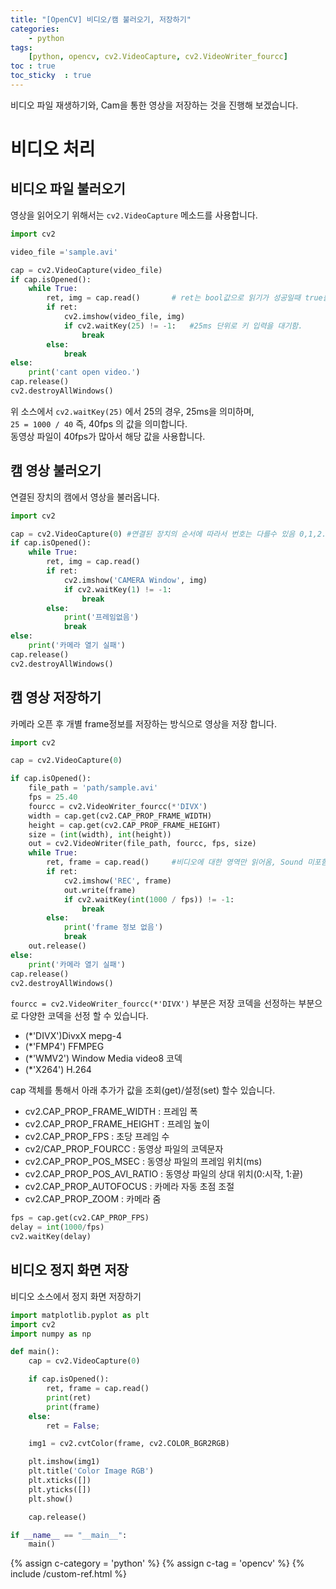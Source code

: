 ```yaml
---
title: "[OpenCV] 비디오/캠 불러오기, 저장하기"
categories: 
    - python
tags: 
    [python, opencv, cv2.VideoCapture, cv2.VideoWriter_fourcc]
toc : true
toc_sticky  : true    
---
```

비디오 파일 재생하기와, Cam을 통한 영상을 저장하는 것을 진행해 보겠습니다.   

# 비디오 처리

## 비디오 파일 불러오기
영상을 읽어오기 위해서는 `cv2.VideoCapture` 메소드를 사용합니다.    

```python
import cv2

video_file ='sample.avi'

cap = cv2.VideoCapture(video_file)
if cap.isOpened():
    while True:
        ret, img = cap.read()       # ret는 bool값으로 읽기가 성공일때 true를 반환
        if ret:
            cv2.imshow(video_file, img)
            if cv2.waitKey(25) != -1:   #25ms 단위로 키 입력을 대기함.
                break
        else:
            break
else:
    print('cant open video.')
cap.release()
cv2.destroyAllWindows()
```
위 소스에서 `cv2.waitKey(25)` 에서 25의 경우, 25ms을 의미하며,     
`25 = 1000 / 40` 즉, 40fps 의 값을 의미합니다.   
동영상 파일이 40fps가 많아서 해당 값을 사용합니다.   

## 캠 영상 불러오기
연결된 장치의 캠에서 영상을 불러옵니다.
```python
import cv2

cap = cv2.VideoCapture(0) #연결된 장치의 순서에 따라서 번호는 다를수 있음 0,1,2....
if cap.isOpened():
    while True:
        ret, img = cap.read()
        if ret:
            cv2.imshow('CAMERA Window', img)
            if cv2.waitKey(1) != -1:
                break
        else:
            print('프레임없음')
            break
else:
    print('카메라 열기 실패')
cap.release()
cv2.destroyAllWindows()
```

## 캠 영상 저장하기
카메라 오픈 후 개별 frame정보를 저장하는 방식으로 영상을 저장 합니다.

```python
import cv2

cap = cv2.VideoCapture(0)

if cap.isOpened():
    file_path = 'path/sample.avi'
    fps = 25.40
    fourcc = cv2.VideoWriter_fourcc(*'DIVX') 
    width = cap.get(cv2.CAP_PROP_FRAME_WIDTH)
    height = cap.get(cv2.CAP_PROP_FRAME_HEIGHT)
    size = (int(width), int(height))
    out = cv2.VideoWriter(file_path, fourcc, fps, size)
    while True:
        ret, frame = cap.read()     #비디오에 대한 영역만 읽어옴, Sound 미포함.
        if ret:
            cv2.imshow('REC', frame)
            out.write(frame)
            if cv2.waitKey(int(1000 / fps)) != -1:
                break
        else:
            print('frame 정보 없음')
            break
    out.release()
else:
    print('카메라 열기 실패')
cap.release()
cv2.destroyAllWindows()

```
`fourcc = cv2.VideoWriter_fourcc(*'DIVX')` 부분은 저장 코덱을 선정하는 부분으로 다양한 코덱을 선정 할 수 있습니다.    
- (*'DIVX')DivxX mepg-4
- (*'FMP4')  FFMPEG
- (*'WMV2')  Window Media video8 코덱
- (*'X264')  H.264

cap 객체를 통해서 아래 추가가 값을 조회(get)/설정(set) 할수 있습니다.    
- cv2.CAP_PROP_FRAME_WIDTH : 프레임 폭
- cv2.CAP_PROP_FRAME_HEIGHT : 프레임 높이
- cv2.CAP_PROP_FPS : 초당 프레임 수
- cv2/CAP_PROP_FOURCC : 동영상 파일의 코덱문자
- cv2.CAP_PROP_POS_MSEC : 동영상 파일의 프레임 위치(ms)
- cv2.CAP_PROP_POS_AVI_RATIO : 동영상 파일의 상대 위치(0:시작, 1:끝)
- cv2.CAP_PROP_AUTOFOCUS : 카메라 자동 초점 조절
- cv2.CAP_PROP_ZOOM : 카메라 줌

```python
fps = cap.get(cv2.CAP_PROP_FPS)
delay = int(1000/fps) 
cv2.waitKey(delay)
```
## 비디오 정지 화면 저장
비디오 소스에서 정지 화면 저장하기

```python
import matplotlib.pyplot as plt
import cv2
import numpy as np

def main():
    cap = cv2.VideoCapture(0)

    if cap.isOpened():
        ret, frame = cap.read()
        print(ret)
        print(frame)
    else:
        ret = False;

    img1 = cv2.cvtColor(frame, cv2.COLOR_BGR2RGB)

    plt.imshow(img1)
    plt.title('Color Image RGB')
    plt.xticks([])
    plt.yticks([])
    plt.show()

    cap.release()

if __name__ == "__main__":
    main()  

```    


{% assign c-category = 'python' %}
{% assign c-tag = 'opencv' %}
{% include /custom-ref.html %}
